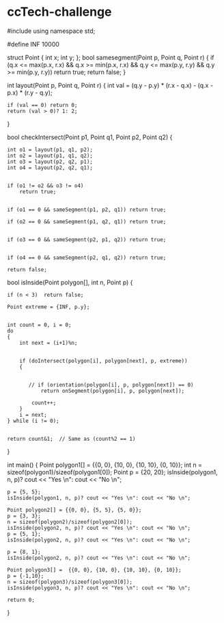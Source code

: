 # ccTech-challenge
#include <iostream> 
using namespace std; 
  

#define INF 10000 
  
struct Point 
{ 
    int x; 
    int y; 
}; 
  bool samesegment(Point p, Point q, Point r) 
{ 
    if (q.x <= max(p.x, r.x) && q.x >= min(p.x, r.x) && 
            q.y <= max(p.y, r.y) && q.y >= min(p.y, r.y)) 
        return true; 
    return false; 
} 
  
int layout(Point p, Point q, Point r) 
{ 
    int val = (q.y - p.y) * (r.x - q.x) - 
              (q.x - p.x) * (r.y - q.y); 
  
    if (val == 0) return 0;  
    return (val > 0)? 1: 2;  
} 
  
bool checkIntersect(Point p1, Point q1, Point p2, Point q2) 
{ 

    int o1 = layout(p1, q1, p2); 
    int o2 = layout(p1, q1, q2); 
    int o3 = layout(p2, q2, p1); 
    int o4 = layout(p2, q2, q1); 
  
  
    if (o1 != o2 && o3 != o4) 
        return true; 
  
    
    if (o1 == 0 && sameSegment(p1, p2, q1)) return true; 
  
    if (o2 == 0 && sameSegment(p1, q2, q1)) return true; 
   
    
    if (o3 == 0 && sameSegment(p2, p1, q2)) return true; 
  

    if (o4 == 0 && sameSegment(p2, q1, q2)) return true; 
  
    return false; 
 
bool isInside(Point polygon[], int n, Point p) 
{ 
    
    if (n < 3)  return false; 
  
    Point extreme = {INF, p.y}; 
  
   
    int count = 0, i = 0; 
    do
    { 
        int next = (i+1)%n; 
  
      
        if (doIntersect(polygon[i], polygon[next], p, extreme)) 
        { 
           
            
           // if (orientation(polygon[i], p, polygon[next]) == 0) 
               return onSegment(polygon[i], p, polygon[next]); 
  
            count++; 
        } 
        i = next; 
    } while (i != 0); 
  
    
    return count&1;  // Same as (count%2 == 1) 
} 

int main() 
{ 
    Point polygon1[] = {{0, 0}, {10, 0}, {10, 10}, {0, 10}}; 
    int n = sizeof(polygon1)/sizeof(polygon1[0]); 
    Point p = {20, 20}; 
    isInside(polygon1, n, p)? cout << "Yes \n": cout << "No \n"; 
  
    p = {5, 5}; 
    isInside(polygon1, n, p)? cout << "Yes \n": cout << "No \n"; 
  
    Point polygon2[] = {{0, 0}, {5, 5}, {5, 0}}; 
    p = {3, 3}; 
    n = sizeof(polygon2)/sizeof(polygon2[0]); 
    isInside(polygon2, n, p)? cout << "Yes \n": cout << "No \n"; 
    p = {5, 1}; 
    isInside(polygon2, n, p)? cout << "Yes \n": cout << "No \n"; 
  
    p = {8, 1}; 
    isInside(polygon2, n, p)? cout << "Yes \n": cout << "No \n"; 
  
    Point polygon3[] =  {{0, 0}, {10, 0}, {10, 10}, {0, 10}}; 
    p = {-1,10}; 
    n = sizeof(polygon3)/sizeof(polygon3[0]); 
    isInside(polygon3, n, p)? cout << "Yes \n": cout << "No \n"; 
  
    return 0; 
}
  
       
